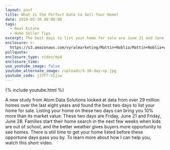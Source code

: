 ```yaml
---
layout: post
title: What Is the Perfect Date to Sell Your Home?
date: 2019-05-30 00:00:00
tags:
  - Real Estate
  - Home Seller Tips
excerpt: The best days to list your home for sale are June 21 and June 28. Here’s why.
enclosure: >-
  https://s3.amazonaws.com/vyralmarketing/Mattin+Noblia/Mattin+Noblia+with+MORE+Realty.mp4
pullquote:
enclosure_type: video/mp4
enclosure_time:
use_youtube_image: false
youtube_alternate_image: /uploads/5-30-day-np.jpg
youtube_code: j37F7-VIjiw
---
```


{% include youtube.html %}

A new study from Atom Data Solutions looked at data from over 29 million homes over the last eight years and found the best two days to list your home for sale. Listing your home on these two days can bring you 10% more than its market value. These two days are Friday, June 21 and Friday, June 28. Families start their home search in the next few weeks when kids are out of school, and the better weather gives buyers more opportunity to see homes. There is still time to get your home listed before these opportune days pass you by. To learn more about how I can help you, watch this short video.